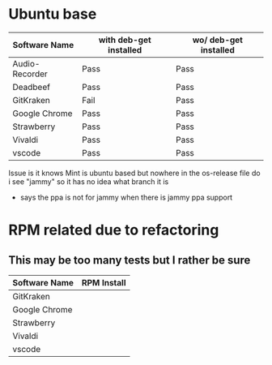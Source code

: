 # Ubuntu base

| Software Name  | with deb-get installed | wo/ deb-get installed                  |
|----------------|------------------------|----------------------------------------|
| Audio-Recorder | Pass                   | Pass      |
| Deadbeef       | Pass                   | Pass                                   |
| GitKraken      | Fail                   | Pass                                |
| Google Chrome  | Pass                   | Pass                                   |
| Strawberry     | Pass                   | Pass |
| Vivaldi        | Pass                   | Pass                                   |
| vscode         | Pass                   | Pass                                   |

Issue is it knows Mint is ubuntu based but nowhere in the os-release file do i see "jammy" so it has no idea what branch it is

* says the ppa is not for jammy when there is jammy ppa support

# RPM related due to refactoring
## This may be too many tests but I rather be sure 
| Software Name  | RPM Install |
|----------------|-------------|
| GitKraken      |             |
| Google Chrome  |             |
| Strawberry     |             |
| Vivaldi        |             |
| vscode         |             |
